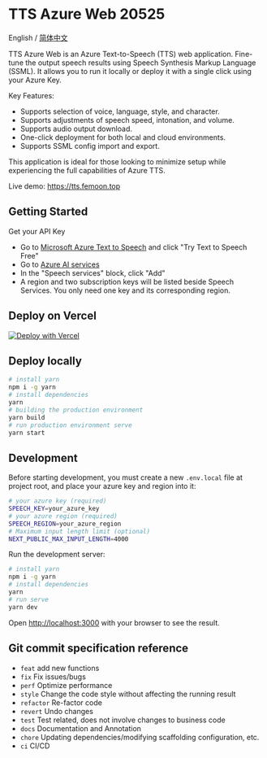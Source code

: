 # TTS Azure Web 20525

English / [简体中文](./README_CN.md)

TTS Azure Web is an Azure Text-to-Speech (TTS) web application. Fine-tune the output speech results using Speech Synthesis Markup Language (SSML). It allows you to run it locally or deploy it with a single click using your Azure Key.

Key Features:

- Supports selection of voice, language, style, and character.
- Supports adjustments of speech speed, intonation, and volume.
- Supports audio output download.
- One-click deployment for both local and cloud environments.
- Supports SSML config import and export.

This application is ideal for those looking to minimize setup while experiencing the full capabilities of Azure TTS.

Live demo: https://tts.femoon.top

## Getting Started

Get your API Key

- Go to [Microsoft Azure Text to Speech](https://azure.microsoft.com/en-us/products/ai-services/text-to-speech/) and click "Try Text to Speech Free"
- Go to [Azure AI services](https://portal.azure.com/#view/Microsoft_Azure_ProjectOxford/CognitiveServicesHub/~/SpeechServices)
- In the "Speech services" block, click "Add"
- A region and two subscription keys will be listed beside Speech Services. You only need one key and its corresponding region.

## Deploy on Vercel

[![Deploy with Vercel](https://vercel.com/button)](https://vercel.com/new/clone?repository-url=https%3A%2F%2Fgithub.com%2FFemoon%2Ftts-azure-web&env=SPEECH_KEY&env=SPEECH_REGION&project-name=tts-azure-web&repository-name=tts-azure-web)

## Deploy locally

```bash
# install yarn
npm i -g yarn
# install dependencies
yarn
# building the production environment
yarn build
# run production environment serve
yarn start
```

## Development

Before starting development, you must create a new `.env.local` file at project root, and place your azure key and region into it:

```bash
# your azure key (required)
SPEECH_KEY=your_azure_key
# your azure region (required)
SPEECH_REGION=your_azure_region
# Maximum input length limit (optional)
NEXT_PUBLIC_MAX_INPUT_LENGTH=4000
```

Run the development server:

```bash
# install yarn
npm i -g yarn
# install dependencies
yarn
# run serve
yarn dev
```

Open [http://localhost:3000](http://localhost:3000/) with your browser to see the result.

## Git commit specification reference

- `feat` add new functions
- `fix` Fix issues/bugs
- `perf` Optimize performance
- `style` Change the code style without affecting the running result
- `refactor` Re-factor code
- `revert` Undo changes
- `test` Test related, does not involve changes to business code
- `docs` Documentation and Annotation
- `chore` Updating dependencies/modifying scaffolding configuration, etc.
- `ci` CI/CD
